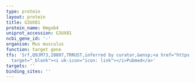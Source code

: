 ```yaml
---
type: protein
layout: protein
title: G3UX81
protein_name: Hmgxb4
uniprot_accession: G3UX81
ncbi_gene_id: '-'
organism: Mus musculus
function: target gene
tfs: 'Srf,Q9JM73,20807,TRRUST,inferred by curator,&ensp;<a href="https://www.ncbi.nlm.nih.gov/pubmed/?term=20511232%5Buid%5D"
  target="_blank"><i uk-icon="icon: link"></i>Pubmed</a>'
targets: ''
binding_sites: ''
---
```

